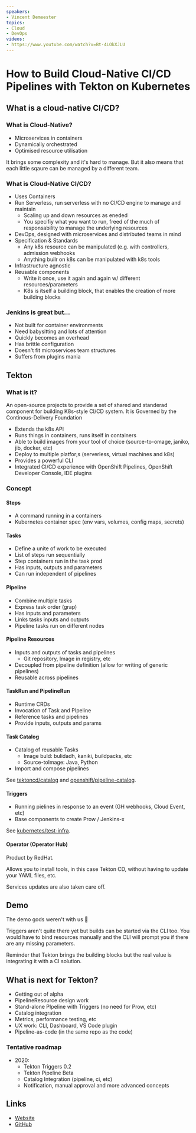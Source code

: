 ```yaml
---
speakers:
- Vincent Demeester
topics:
- Cloud
- DevOps
videos:
- https://www.youtube.com/watch?v=Bt-4LOkXJLU
---
```


# How to Build Cloud-Native CI/CD Pipelines with Tekton on Kubernetes

## What is a cloud-native CI/CD?

### What is Cloud-Native?

- Microservices in containers
- Dynamically orchestrated
- Optimised resource utilisation

It brings some complexity and it's hard to manage. But it also means that each little sqaure can be managed by a different team.

### What is Cloud-Native CI/CD?

- Uses Containers
- Run Serverless, run serverless with no CI/CD engine to manage and maintain
	- Scaling up and down resources as eneded
	- You specifiy what you want to run, freed of the much of responsability to manage the underlying resources
- DevOps, designed with microservices and distributed teams in mind
- Specification & Standards
	- Any k8s resource can be manipulated (e.g. with controllers, admission webhooks
	- Anything builr on k8s can be manipulated with k8s tools
- Infrastructure agnostic
- Reusable components
	- Write it once, use it again and again w/ different resources/parameters
	- K8s is itself a building block, that enables the creation of more building blocks

### Jenkins is great but...

- Not built for container environments
- Need babysitting and lots of attention
- Quickly becomes an overhead
- Has brittle configuration
- Doesn't fit microservices team structures
- Suffers from plugins mania

## Tekton

### What is it?

An open-source projects to provide a set of shared and standerad component for building K8s-style CI/CD system. It is Governed by the Continous-Delivery Foundation

- Extends the k8s API
- Runs things in containers, runs itself in containers
- Able to build images from your tool of choice (source-to-omage, janiko, jib, docker, etc)
- Deploy to multiple platfor;s (serverless, virtual machines and k8s)
- Provides a powerful CLI
- Integrated CI/CD experience with OpenShift Pipelines, OpenShift Developer Console, IDE plugins

### Concept

#### Steps

- A command running in a containers
- Kubernetes container spec (env vars, volumes, config maps, secrets)

#### Tasks

- Define a unite of work to be executed
- List of steps run sequentially
- Step containers run in the task prod
- Has inputs, outputs and parameters
- Can run independent of pipelines

#### Pipeline

- Combine multiple tasks
- Express task order (grap)
- Has inputs and parameters
- Links tasks inputs and outputs
- Pipeline tasks run on different nodes

#### Pipeline Resources

- Inputs and outputs of tasks and pipelines
	- Git repository, Image in registry, etc
- Decoupled from pipeline definition (allow for writing of generic pipelines)
- Reusable across pipelines

#### TaskRun and PipelineRun

- Runtime CRDs
- Invocation of Task and PIpeline
- Reference tasks and pipelines
- Provide inputs, outputs and params

#### Task Catalog

- Catalog of reusable Tasks
	- Image buld: bulidadh, kaniki, buildpacks, etc
	- Source-toImage: Java, Python
- Import and compose pipelines

See [tektoncd/catalog](https://github.com/tektoncd/catalog) and [openshift/pipeline-catalog](https://github.com/openshift/pipeline-catalog).

#### Triggers

- Running pielines in response to an event (GH webhooks, Cloud Event, etc)
- Base components to create Prow / Jenkins-x

See [kubernetes/test-infra](https://github.com/kubernetes/test-infra).

#### Operator (Operator Hub)

Product by RedHat.

Allows you to install tools, in this case Tekton CD, without having to update your YAML files, etc.

Services updates are also taken care off.

## Demo

The demo gods weren't with us 🙁

Triggers aren't quite there yet but builds can be started via the CLI too. You would have to bind resources manually and the CLI will prompt you if there are any missing parameters.

Reminder that Tekton brings the building blocks but the real value is integrating it with a CI solution.

## What is next for Tekton?

- Getting out of alpha
- PipelineResource design work
- Stand-alone PIpeline with Triggers (no need for Prow, etc)
- Catalog integration
- Metrics, performance testing, etc
- UX work: CLI, Dashboard, VS Code plugin
- Pipeline-as-code (in the same repo as the code)

### Tentative roadmap

- 2020:
	- Tekton Triggers 0.2
	- Tekton Pipeline Beta
	- Catalog Integration (pipeline, ci, etc)
	- Notification, manual approval and more advanced concepts

## Links

- [Website](https://tekton.dev)
- [GitHub](https://github.com/tektoncd)
